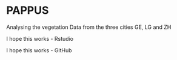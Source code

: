 # PAPPUS
Analysing the vegetation Data from the three cities GE, LG and ZH

I hope this works - Rstudio

I hope this works - GitHub
